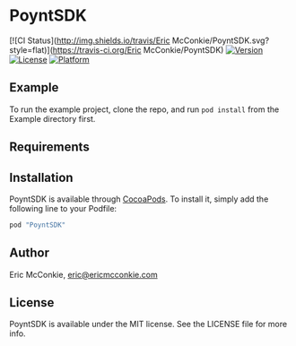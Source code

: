 # PoyntSDK

[![CI Status](http://img.shields.io/travis/Eric McConkie/PoyntSDK.svg?style=flat)](https://travis-ci.org/Eric McConkie/PoyntSDK)
[![Version](https://img.shields.io/cocoapods/v/PoyntSDK.svg?style=flat)](http://cocoapods.org/pods/PoyntSDK)
[![License](https://img.shields.io/cocoapods/l/PoyntSDK.svg?style=flat)](http://cocoapods.org/pods/PoyntSDK)
[![Platform](https://img.shields.io/cocoapods/p/PoyntSDK.svg?style=flat)](http://cocoapods.org/pods/PoyntSDK)

## Example

To run the example project, clone the repo, and run `pod install` from the Example directory first.

## Requirements

## Installation

PoyntSDK is available through [CocoaPods](http://cocoapods.org). To install
it, simply add the following line to your Podfile:

```ruby
pod "PoyntSDK"
```

## Author

Eric McConkie, eric@ericmcconkie.com

## License

PoyntSDK is available under the MIT license. See the LICENSE file for more info.
